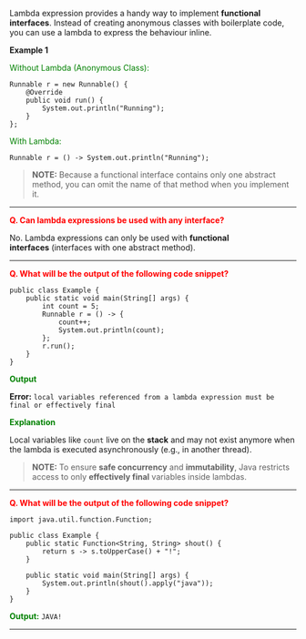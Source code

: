 
Lambda expression provides a handy way to implement **functional interfaces**. Instead of creating anonymous classes with boilerplate code, you can use a lambda to express the behaviour inline.

**Example 1**

<span style="color:green;">Without Lambda (Anonymous Class):</span>

```
Runnable r = new Runnable() {
    @Override
    public void run() {
        System.out.println("Running");
    }
};
```

<span style="color:green;">With Lambda:</span>

```
Runnable r = () -> System.out.println("Running");
```

> **NOTE:** Because a functional interface contains only one abstract method, you can omit the name of that method when you implement it.

---

<span style="color:red; font-weight:bold;">Q. Can lambda expressions be used with any interface?</span>

No. Lambda expressions can only be used with **functional interfaces** (interfaces with one abstract method).

---

<span style="color:red; font-weight:bold;">Q. What will be the output of the following code snippet?</span>

```
public class Example {
    public static void main(String[] args) {
        int count = 5;
        Runnable r = () -> {
            count++;
            System.out.println(count);
        };
        r.run();
    }
}
```

<span style="color:green;font-weight:bold">Output</span>

**Error:** `local variables referenced from a lambda expression must be final or effectively final`

<span style="color:green;font-weight:bold">Explanation</span>

Local variables like `count` live on the **stack** and may not exist anymore when the lambda is executed asynchronously (e.g., in another thread). 

> **NOTE:** To ensure **safe concurrency** and **immutability**, Java restricts access to only **effectively final** variables inside lambdas.

---

<span style="color:red; font-weight:bold;">Q. What will be the output of the following code snippet?</span>

```
import java.util.function.Function;

public class Example {
    public static Function<String, String> shout() {
        return s -> s.toUpperCase() + "!";
    }

    public static void main(String[] args) {
        System.out.println(shout().apply("java"));
    }
}
```

<span style="color:green;font-weight:bold">Output:</span> `JAVA!`

---
